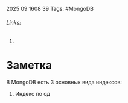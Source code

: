 2025 09 1608 39
Tags: #MongoDB 
###### Links: 
1) 
# Заметка
В MongoDB есть 3 основных вида индексов:
1) Индекс по од